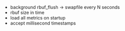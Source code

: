 + background rbuf_flush -> swapfile every N seconds
+ rbuf size in time
+ load all metrics on startup
+ accept millisecond timestamps
